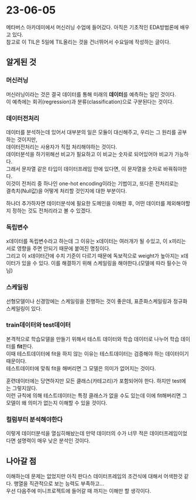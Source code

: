 # 23-06-05

메타버스 아카데미에서 머신러닝 수업에 들어갔다. 아직은 기초적인 EDA방범론에 배우고 있다.  
참고로 이 TIL은 5일에 TIL올리는 것을 건너뛰어서 수요일에 작성하는 글이다. 

## 알게된 것

### 머신러닝

머신러닝이라는 것은 결국 데이터를 통해 미래의 **데이터**를 예측하는 일인 것이다.  
이 예측에는 회귀(regression)과 분류(classification)으로 구분된다는 것이다.  

### 데이터전처리

데이터를 분석하는데 있어서 대부분의 일은 모듈이 대신해주고, 우리는 그 원리를 공부하는 것이지만,  
데이터전처리는 사용자가 직접 처리해야하는 것이다.  
데이터분석을 하기위해선 비교가 필요하고 이 비교는 숫자로 되어있어야 비교가 가능하다.  
그래서 문자열 같은 타입이 데이터프레임 안에 있다면, 이 문자열을 숫자로 바꿔줘야한다.  
이것이 전처리 중 하나인 one-hot encoding이라는 기법이고, 또다른 전처리로는  
결측치(Null값)을 어떻게 처리할 것인지에 대한 부분이다.  

하나더 추가하자면 데이터분석에 필요한 도메인을 이해한 후, 어떤 데이터를 제외해야할지 정하는 것도 전처리라고 볼 수 있겠다.  

### 독립변수

x데이터를 독립변수라고 하는데 그 이유는 x데이터는 여러개가 될 수있고, 이 x끼리는 서로 영향을 주면 안되기 때문에 붙여진 명칭이다.  
그리고 이 x데이터간에 수치 기준이 다르기 때문에 독보적으로 weight가 높아지는 x데이터가 있을 수 있다. 이를 해결하기 위해 스케일링을 해야한다.(모델에 따라 필수는 아님)  

### 스케일링

선형모델이나 신경망에는 스케일링을 진행하는 것이 좋은데, 표준화스케일링과 정규화스케일링이 있다.  

### train데이터와 test데이터

본격적으로 학습모델을 만들기 위해서 테스트 데이터와 학습 데이터로 나누어 학습 데이터를 **fit**한다.  
이때 테스트데이터에 fit을 하지 않는 이유는 테스트데이터는 검증해야 하는 데이터이기 때문이다.  
테스트데이터에 맞춰 fit을 해버리면 그 모델은 의미가 없어지는 것이다.  

훈련데이터에는 당연하지만 모든 클래스(카테고리)가 포함되어야 한다. 하지만 test에는 그렇지않다.  
이런 규칙에 의해 테스트데이터는 특정 클래스가 없을 수도 있는데 이에 fit해버리면 그 모델이 왜 의미가 없는지 이해할 수 있을 것이다.  

### 컬럼부터 분석해야한다

이렇게 데이터분석을 열심히해놨는데 만약 데이터의 수가 너무 적은 데이터프레임이었다면 설명력이 매우 낮은 분석인 것이다.  

## 나아갈 점

이해하는데 문제는 없었지만 아직 판다스 데이터프레임의 조건식에 대해서 어색한것 같다. 행열을 직관적으로 보는 능력도 부족하고...  
우선 다음주에 미니프로젝트에 들어갈 때 까지는 이해만 할 생각이다.  
